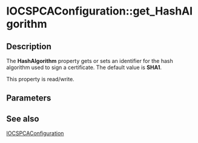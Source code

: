 # IOCSPCAConfiguration::get_HashAlgorithm

## Description

The **HashAlgorithm** property gets or sets an identifier for the hash algorithm used to sign a certificate. The default value is **SHA1**.

This property is read/write.

## Parameters

## See also

[IOCSPCAConfiguration](https://learn.microsoft.com/windows/desktop/api/certadm/nn-certadm-iocspcaconfiguration)